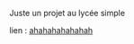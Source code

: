 Juste un projet au lycée simple

lien : <a href="https://lavoixdequeneau-ens-svt.netlify.app/">ahahahahahahah</a>
